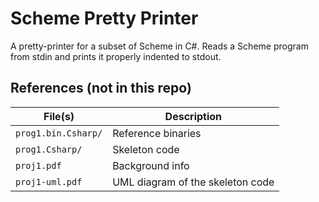 # Scheme Pretty Printer

A pretty-printer for a subset of Scheme in C#. Reads a Scheme
program from stdin and prints it properly indented to stdout.


## References (not in this repo)

| File(s)             | Description                      |
|---------------------|----------------------------------|
| `prog1.bin.Csharp/` | Reference binaries               |
| `prog1.Csharp/`     | Skeleton code                    |
| `proj1.pdf`         | Background info                  |
| `proj1-uml.pdf`     | UML diagram of the skeleton code |
